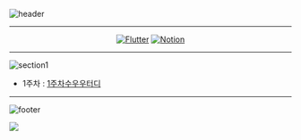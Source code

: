 ![header](https://capsule-render.vercel.app/api?type=transparent&fontColor=75c8f8&text=Flutter%20Study&height=150&fontSize=60&desc=집단지성의%20방&descAlignY=78&descAlign=64)

---

<!-- Bedge Start -->
<div align="center">

[![Flutter](https://img.shields.io/badge/Flutter-%2302569B.svg?style=for-the-badge&logo=Flutter&logoColor=white&link=https://flutter-ko.dev)](https://flutter-ko.dev/) [![Notion](https://img.shields.io/badge/Notion-%23000000.svg?style=for-the-badge&logo=notion&logoColor=white&link=https://jungspin.notion.site/7c6de6b9e20f43c8aacff8cb64ea414e)](https://jungspin.notion.site/7c6de6b9e20f43c8aacff8cb64ea414e)

</div>
<!-- Bedge End -->

---

![section1](https://capsule-render.vercel.app/api?type=soft&color=75c8f8&fontColor=fff&text=Section1&height=100&fontSize=40)

-   1주차 : [1주차수우우터디](https://github.com/tony2550/flutter-study-BeginVegan/blob/main/1%EC%A3%BC%EC%B0%A8/2022-10-10.md)

---

![footer](https://capsule-render.vercel.app/api?type=soft&color=29579d&fontColor=fff&text=Members&height=100&fontSize=40&animation=twinkling)

<!-- ALL-CONTRIBUTORS-LIST:START - Do not remove or modify this section -->
<!-- prettier-ignore-start -->
<!-- markdownlint-disable -->

<!-- markdownlint-restore -->
<!-- prettier-ignore-end -->

<!-- ALL-CONTRIBUTORS-LIST:END -->

<!-- ALL-CONTRIBUTORS-BADGE:START - Do not remove or modify this section -->

<a href="https://github.com/tony2550/flutter-study-BeginVegan/graphs/contributors">
  <img src="https://contrib.rocks/image?repo=tony2550/flutter-study-BeginVegan" />
</a>

<!-- ALL-CONTRIBUTORS-BADGE:END -->
